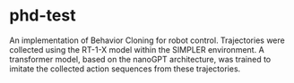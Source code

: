 # phd-test

An implementation of Behavior Cloning for robot control. Trajectories were collected using the RT-1-X model within the SIMPLER environment. A transformer model, based on the nanoGPT architecture, was trained to imitate the collected action sequences from these trajectories.

